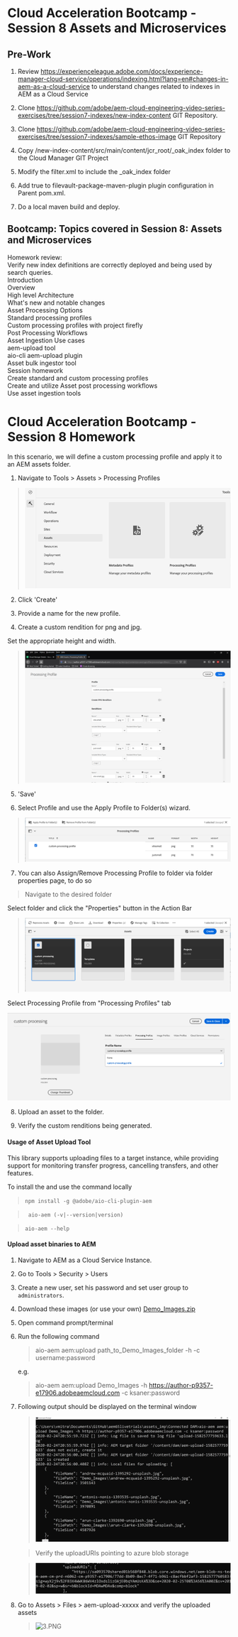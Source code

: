 # Cloud Acceleration Bootcamp - Session 8 Assets and Microservices

## Pre-Work

1. Review https://experienceleague.adobe.com/docs/experience-manager-cloud-service/operations/indexing.html?lang=en#changes-in-aem-as-a-cloud-service to understand changes related to indexes in AEM as a Cloud Service

2. Clone https://github.com/adobe/aem-cloud-engineering-video-series-exercises/tree/session7-indexes/new-index-content GIT Repository.

3. Clone https://github.com/adobe/aem-cloud-engineering-video-series-exercises/tree/session7-indexes/sample-ethos-image GIT Repository

4. Copy /new-index-content/src/main/content/jcr_root/_oak_index folder to the Cloud Manager GIT Project

5. Modify the filter.xml to include the _oak_index folder

6. Add <allowIndexDefinitions>true</allowIndexDefinitions> to filevault-package-maven-plugin plugin configuration in Parent pom.xml.

7. Do a local maven build and deploy.


## Bootcamp: Topics covered in Session 8: Assets and Microservices

Homework review: <br>
Verify new index definitions are correctly deployed and being used by search queries.<br>
Introduction <br>
Overview<br>
High level Architecture <br>
What's new and notable changes<br>
Asset Processing Options <br>
Standard processing profiles<br>
Custom processing profiles with project firefly<br>
Post Processing Workflows <br>
Asset Ingestion Use cases <br>
aem-upload tool <br>
aio-cli aem-upload plugin <br>
Asset bulk ingestor tool<br>
Session homework<br>
Create standard and custom processing profiles<br>
Create and utilize Asset post processing workflows<br>
Use asset ingestion tools<br>



# Cloud Acceleration Bootcamp - Session 8 Homework

In this scenario, we will define a custom processing profile and apply it to an AEM assets folder.

1. Navigate to Tools > Assets > Processing Profiles

 > ![1.PNG](./images/1.png)
 
2. Click 'Create'

3. Provide a name for the new profile.

4. Create a custom rendition for png and jpg.

  Set the appropriate height and width.

> ![5.PNG](./images/5.png)

5. 'Save'

6. Select Profile and use the Apply Profile to Folder(s) wizard.

> ![8.PNG](./images/8.png)

7. You can also Assign/Remove Processing Profile to folder via folder properties page, to do so

  > Navigate to the desired folder <br>

Select folder and click the "Properties" button in the Action Bar

> ![9.PNG](./images/9.png)

Select Processing Profile from "Processing Profiles" tab

 ![10.PNG](./images/10.png)<br>
 
8. Upload an asset to the folder.

9. Verify the custom renditions being generated.

#### Usage of Asset Upload Tool

This library supports uploading files to a target instance, while providing support for monitoring transfer progress, cancelling transfers, and other features.

To install the and use the command locally

> ``` npm install -g @adobe/aio-cli-plugin-aem ```

> ```  aio-aem (-v|--version|version) ```

> ``` aio-aem --help ```

#### Upload asset binaries to AEM

1. Navigate to AEM as a Cloud Service Instance.

2. Go to Tools > Security > Users

3. Create a new user, set his password and set user group to `administrators`.

4. Download these images (or use your own) [Demo_Images.zip](https://git.corp.adobe.com/aem-enablement/CloudAccelerationBootcamp/tree/session9/images)

5. Open command prompt/terminal

6. Run the following command
    > aio-aem aem:upload path_to_Demo_Images_folder -h <AEM as Cloud Service Instance URL> -c username:password

    e.g.
    > aio-aem aem:upload Demo_Images -h https://author-p9357-e17906.adobeaemcloud.com -c ksaner:password

7. Following output should be displayed on the terminal window

    > ![2.PNG](./images/two.png)

    > Verify the uploadURIs pointing to azure blob storage

    > ![3.PNG](./images/four.png)
    
8. Go to Assets > Files > aem-upload-xxxxx and verify the uploaded assets

    > ![3.PNG](./images/three.png)



